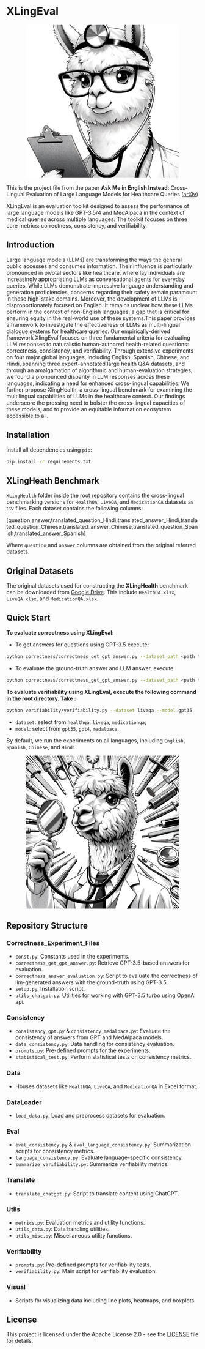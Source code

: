 # XLingEval


<div align="center">
  <img src="static/img/alpaca_doctor1.png" width="400">
</div>

This is the project file from the paper **Ask Me in English Instead**: Cross-Lingual Evaluation of Large Language Models for Healthcare Queries ([arXiv]())

XLingEval is an evaluation toolkit designed to assess the performance of large language models like GPT-3.5/4 and MedAlpaca in the context of medical queries across multiple languages. The toolkit focuses on three core metrics: correctness, consistency, and verifiability.

## Introduction

Large language models (LLMs) are transforming the ways the general public accesses and consumes information. Their influence is particularly pronounced in pivotal sectors like healthcare, where lay individuals are increasingly appropriating LLMs as conversational agents for everyday queries. While LLMs demonstrate impressive language understanding and generation proficiencies, concerns regarding their safety remain paramount in these high-stake domains. Moreover, the development of LLMs is disproportionately focused on English. It remains unclear how these LLMs perform in the context of non-English languages, a gap that is critical for ensuring equity in the real-world use of these systems.This paper provides a framework to investigate the effectiveness of LLMs as multi-lingual dialogue systems for healthcare queries. Our empirically-derived framework XlingEval focuses on three fundamental criteria for evaluating LLM responses to naturalistic human-authored health-related questions: correctness, consistency, and verifiability. Through extensive experiments on four major global languages, including English, Spanish, Chinese, and Hindi, spanning three expert-annotated large health Q&A datasets, and through an amalgamation of algorithmic and human-evaluation strategies, we found a pronounced disparity in LLM responses across these languages, indicating a need for enhanced cross-lingual capabilities. We further propose XlingHealth, a cross-lingual benchmark for examining the multilingual capabilities of LLMs in the healthcare context. Our findings underscore the pressing need to bolster the cross-lingual capacities of these models, and to provide an equitable information ecosystem accessible to all.


## Installation

Install all dependencies using `pip`:

```bash
pip install -r requirements.txt
```

## XLingHeath Benchmark

`XLingHealth` folder inside the root repository contains the cross-lingual benchmarking versions for `HealthQA`, `LiveQA`, and `MedicationQA` datasets as tsv files. Each dataset contains the following columns:

\[question,answer,translated_question_Hindi,translated_answer_Hindi,translated_question_Chinese,translated_answer_Chinese,translated_question_Spanish,translated_answer_Spanish\]

Where `question` and `answer` columns are obtained from the original referred datasets.

## Original Datasets

The original datasets used for constructing the **XLingHealth** benchmark can be downloaded from [Google Drive](https://drive.google.com/drive/folders/1iZOhWXVNHGQXqPnGTQJMlaDQVznIRHci?usp=share_link). This include `HealthQA.xlsx`, `LiveQA.xlsx`, and `MedicationQA.xlsx`.

## Quick Start

**To evaluate correctness using XLingEval:**

* To get answers for questions using GPT-3.5 execute:

```bash
python correctness/correctness_get_gpt_answer.py --dataset_path <path to the dataset> --username <enter your username> --model gpt-35-turbo
```
* To evaluate the ground-truth answer and LLM answer, execute:

```bash
python correctness/correctness_get_gpt_answer.py --dataset_path <path to the dataset> --username <enter your username> --model gpt-35-turbo
```

**To evaluate verifiability using XLingEval, execute the following command in the root directory. Take :**

```bash
python verifiability/verifiability.py --dataset liveqa --model gpt35
```

- `dataset`: select from `healthqa`, `liveqa`, `medicationqa`;
- `model`: select from `gpt35`, `gpt4`, `medalpaca`.

By default, we run the experiments on all languages, including `English`, `Spanish`, `Chinese`, and `Hindi`. 

<div align="center">
  <img src="static/img/alpaca_doctor2.png" width="400">
</div>


## Repository Structure

### Correctness_Experiment_Files
- `const.py`: Constants used in the experiments.
- `correctness_get_gpt_answer.py`: Retrieve GPT-3.5-based answers for evaluation.
- `correctness_answer_evaluation.py`: Script to evaluate the correctness of llm-generated answers with the ground-truth using GPT-3.5.
- `setup.py`: Installation script.
- `utils_chatgpt.py`: Utilities for working with GPT-3.5 turbo using OpenAI api.

### Consistency
- `consistency_gpt.py` & `consistency_medalpaca.py`: Evaluate the consistency of answers from GPT and MedAlpaca models.
- `data_consistency.py`: Data handling for consistency evaluation.
- `prompts.py`: Pre-defined prompts for the experiments.
- `statistical_test.py`: Perform statistical tests on consistency metrics.

### Data
- Houses datasets like `HealthQA`, `LiveQA`, and `MedicationQA` in Excel format.

### DataLoader
- `load_data.py`: Load and preprocess datasets for evaluation.

### Eval
- `eval_consistency.py` & `eval_language_consistency.py`: Summarization scripts for consistency metrics.
- `language_consistency.py`: Evaluate language-specific consistency.
- `summarize_verifiability.py`: Summarize verifiability metrics.

### Translate
- `translate_chatgpt.py`: Script to translate content using ChatGPT.

### Utils
- `metrics.py`: Evaluation metrics and utility functions.
- `utils_data.py`: Data handling utilities.
- `utils_misc.py`: Miscellaneous utility functions.

### Verifiability
- `prompts.py`: Pre-defined prompts for verifiability tests.
- `verifiability.py`: Main script for verifiability evaluation.

### Visual
- Scripts for visualizing data including line plots, heatmaps, and boxplots.


## License

This project is licensed under the Apache License 2.0 - see the [LICENSE](LICENSE) file for details.

